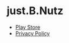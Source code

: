 # just.B.Nutz

- [Play Store](https://play.google.com/store/apps/developer?id=just.B.Nutz)
- [Privacy Policy](privacy_policy)
